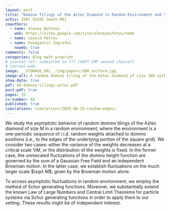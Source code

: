 ```yaml
---
layout: post
title: "Domino Tilings of the Aztec Diamond in Random Environment and Schur Generating Functions"
arXiv: 2507.XXXXX [math.PR]
coauthors:
  - name: Alexey Bufetov
    web: https://sites.google.com/site/alexeybufetov/home
  - name: Leonid Petrov
  - name: Panagiotis Zografos
    noweb: true
comments: false
categories: blog math preprint
# journal-ref: submitted to ??? (AOP? CMP second choice?)
# journal-web:
image: __STORAGE_URL__/img/papers/300_uniform.jpg
image-alt: A random domino tiling of the Aztec diamond of size 300 with i.i.d. continuous uniform random weights on [0,2]
show-date: true
pdf: 48-domino-tilings-aztec.pdf
post-pdf: true
pages: 33
cv-number: 48
published: true
simulations: simulations/2025-06-25-random-edges/
---
```



We study the asymptotic behavior of random domino tilings of the Aztec diamond of size $M$ in a random environment, where the environment is a one-periodic sequence of i.i.d. random weights attached to domino positions (i.e., to the edges of the underlying portion of the square grid). We consider two cases: either the variance of the weights decreases at a critical scale $1/M$, or the distribution of the weights is fixed. In the former case, the unrescaled fluctuations of the domino height function are governed by the sum of a Gaussian Free Field and an independent Brownian motion. In the latter case, we establish fluctuations on the much larger scale $\sqrt M$, given by the Brownian motion alone.

To access asymptotic fluctuations in random environment, we employ the method of Schur generating functions. Moreover, we substantially extend the known Law of Large Numbers and Central Limit Theorems for particle systems via Schur generating functions in order to apply them to our setting. These results might be of independent interest.
